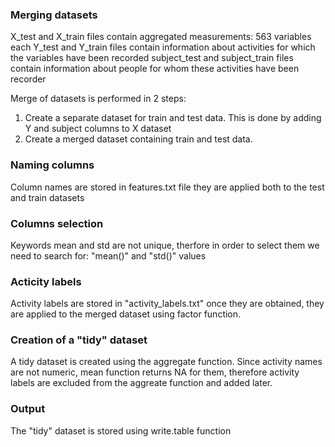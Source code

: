 ### Merging datasets
X_test and X_train files contain aggregated measurements: 563 variables each
Y_test and Y_train files contain information about activities for which the variables have been recorded
subject_test and subject_train files contain information about people for whom these activities have been recorder

Merge of datasets is performed in 2 steps:
1. Create a separate dataset for train and test data. This is done by adding Y and subject columns to X dataset
2. Create a merged dataset containing train and test data.

### Naming columns
Column names are stored in features.txt file they are applied both to the test and train datasets

### Columns selection
Keywords mean and std are not unique, therfore in order to select them we need to search for: "mean()" and "std()" values

### Acticity labels
Activity labels are stored in "activity_labels.txt" once they are obtained, they are applied to the merged dataset using factor
function.

### Creation of a "tidy" dataset
A tidy dataset is created using the aggregate function. Since activity names are not numeric, mean function returns NA for them, therefore
activity labels are excluded from the aggreate function and added later.

### Output
The "tidy" dataset is stored using write.table function
